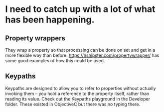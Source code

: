 #  I need to catch up with a lot of what has been happening.

## Property wrappers
They wrap a property so that processing can be done on set and get in a more flexible way than before.
https://nshipster.com/propertywrapper/ has some good examples of how this could be used.

## Keypaths
Keypaths are designed to allow you to refer to properties without actually invoking them – you hold a reference to the property itself, rather than reading its value.
Check out the Keypaths playground in the Developer folder.
These existed in ObjectiveC but there was no typing there.
